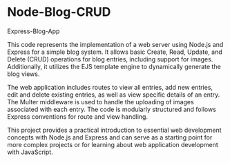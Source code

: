 # Node-Blog-CRUD
Express-Blog-App


This code represents the implementation of a web server using Node.js and Express for a simple blog system. It allows basic Create, Read, Update, and Delete (CRUD) operations for blog entries, including support for images. Additionally, it utilizes the EJS template engine to dynamically generate the blog views.

The web application includes routes to view all entries, add new entries, edit and delete existing entries, as well as view specific details of an entry. The Multer middleware is used to handle the uploading of images associated with each entry. The code is modularly structured and follows Express conventions for route and view handling.

This project provides a practical introduction to essential web development concepts with Node.js and Express and can serve as a starting point for more complex projects or for learning about web application development with JavaScript.
